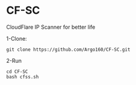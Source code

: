 # CF-SC
CloudFlare IP Scanner for better life

1-Clone:
```shell
git clone https://github.com/Argo160/CF-SC.git
```

2-Run 
```shell
cd CF-SC
bash cfss.sh
```
